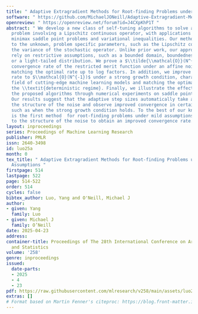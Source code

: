 ```yaml
---
title: " Adaptive Extragradient Methods for Root-finding Problems under Relaxed Assumptions "
software: " https://github.com/MichaelJONeill/Adaptive-Extragradient-Methods "
openreview: " https://openreview.net/forum?id=J4CXpKhP1T "
abstract: " We develop a new class of self-tuning algorithms to solve a root-finding
  problem involving a Lipschitz continuous operator, with applications in convex optimization,
  minimax saddle point problems and variational inequalities. Our methods are adaptive
  to the unknown, problem specific parameters, such as the Lipschitz constant and
  the variance of the stochastic operator. Unlike prior work, our approach does not
  rely on restrictive assumptions, such as a bounded domain, boundedness of the operator
  or a light-tailed distribution. We prove a $\\tilde{\\mathcal{O}}(N^{-1/2})$ average-iterate
  convergence rate of the restricted merit function under an affine noise assumption,
  matching the optimal rate up to log factors. In addition, we improve the convergence
  rate to $\\mathcal{O}(N^{-1})$ under a strong growth condition, characterizing the
  field of cutting-edge machine learning models and matching the optimal rate for
  the \\textit{deterministic regime}. Finally, we illustrate the effectiveness of
  the proposed algorithms through numerical experiments on saddle point problems.
  Our results suggest that the adaptive step sizes automatically take advantage of
  the structure of the noise and observe improved convergence in certain settings,
  such as when the strong growth condition holds. To the best of our knowledge, this
  is the first method  for root-finding problems under mild assumptions that adapts
  to the structure of the noise to obtain an improved convergence rate. "
layout: inproceedings
series: Proceedings of Machine Learning Research
publisher: PMLR
issn: 2640-3498
id: luo25a
month: 0
tex_title: " Adaptive Extragradient Methods for Root-finding Problems under Relaxed
  Assumptions "
firstpage: 514
lastpage: 522
page: 514-522
order: 514
cycles: false
bibtex_author: Luo, Yang and O'Neill, Michael J
author:
- given: Yang
  family: Luo
- given: Michael J
  family: O’Neill
date: 2025-04-23
address:
container-title: Proceedings of The 28th International Conference on Artificial Intelligence
  and Statistics
volume: '258'
genre: inproceedings
issued:
  date-parts:
  - 2025
  - 4
  - 23
pdf: https://raw.githubusercontent.com/mlresearch/v258/main/assets/luo25a/luo25a.pdf
extras: []
# Format based on Martin Fenner's citeproc: https://blog.front-matter.io/posts/citeproc-yaml-for-bibliographies/
---
```

